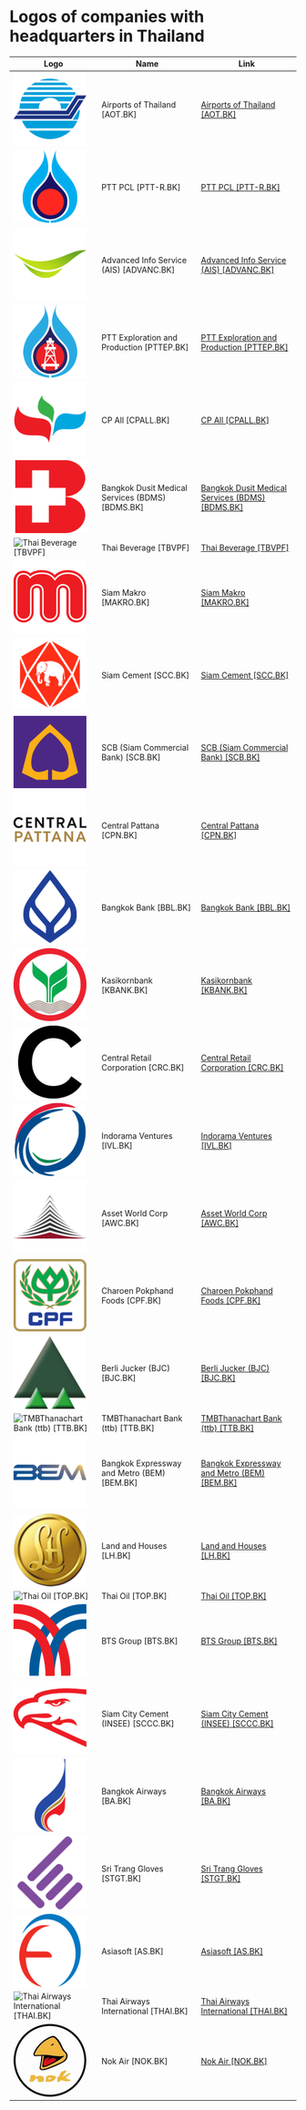 # Logos of companies with headquarters in Thailand

| Logo | Name  | Link |
| ---- | ----  | ---- |
| ![Airports of Thailand [AOT.BK]](/img/128/AOT.BK-0cab88ba.png) | Airports of Thailand [AOT.BK] | [Airports of Thailand [AOT.BK]](../../page/airports-of-thailand/logo/ ) |
| ![PTT PCL [PTT-R.BK]](/img/128/PTT-R.BK-846aad30.png) | PTT PCL [PTT-R.BK] | [PTT PCL [PTT-R.BK]](../../page/ptt-pcl/logo/ ) |
| ![Advanced Info Service (AIS) [ADVANC.BK]](/img/128/ADVANC.BK-30af1619.png) | Advanced Info Service (AIS) [ADVANC.BK] | [Advanced Info Service (AIS) [ADVANC.BK]](../../page/advanced-info-service/logo/ ) |
| ![PTT Exploration and Production [PTTEP.BK]](/img/128/PTTEP.BK-8b783e18.png) | PTT Exploration and Production [PTTEP.BK] | [PTT Exploration and Production [PTTEP.BK]](../../page/ptt-exploration-and-production/logo/ ) |
| ![CP All [CPALL.BK]](/img/128/CPALL.BK-95e3100c.png) | CP All [CPALL.BK] | [CP All [CPALL.BK]](../../page/cp-all/logo/ ) |
| ![Bangkok Dusit Medical Services (BDMS) [BDMS.BK]](/img/128/BDMS.BK-5769719f.png) | Bangkok Dusit Medical Services (BDMS) [BDMS.BK] | [Bangkok Dusit Medical Services (BDMS) [BDMS.BK]](../../page/bangkok-dusit-medical-services/logo/ ) |
| ![Thai Beverage [TBVPF]](/img/128/TBVPF-d6396857.png) | Thai Beverage [TBVPF] | [Thai Beverage [TBVPF]](../../page/thai-beverage/logo/ ) |
| ![Siam Makro [MAKRO.BK]](/img/128/MAKRO.BK-b7925b74.png) | Siam Makro [MAKRO.BK] | [Siam Makro [MAKRO.BK]](../../page/siam-makro/logo/ ) |
| ![Siam Cement [SCC.BK]](/img/128/SCC.BK-96677f61.png) | Siam Cement [SCC.BK] | [Siam Cement [SCC.BK]](../../page/siam-cement/logo/ ) |
| ![SCB (Siam Commercial Bank) [SCB.BK]](/img/128/SCB.BK-6a64977b.png) | SCB (Siam Commercial Bank) [SCB.BK] | [SCB (Siam Commercial Bank) [SCB.BK]](../../page/siam-commercial-bank/logo/ ) |
| ![Central Pattana [CPN.BK]](/img/128/CPN.BK-31b74646.png) | Central Pattana [CPN.BK] | [Central Pattana [CPN.BK]](../../page/central-pattana/logo/ ) |
| ![Bangkok Bank [BBL.BK]](/img/128/BBL.BK-d62ae9a6.png) | Bangkok Bank [BBL.BK] | [Bangkok Bank [BBL.BK]](../../page/bangkok-bank/logo/ ) |
| ![Kasikornbank [KBANK.BK]](/img/128/KBANK.BK-6ed4816a.png) | Kasikornbank [KBANK.BK] | [Kasikornbank [KBANK.BK]](../../page/kasikornbank/logo/ ) |
| ![Central Retail Corporation [CRC.BK]](/img/128/CRC.BK-5b1138f6.png) | Central Retail Corporation [CRC.BK] | [Central Retail Corporation [CRC.BK]](../../page/central-retail-corporation/logo/ ) |
| ![Indorama Ventures [IVL.BK]](/img/128/IVL.BK-5f8d4d37.png) | Indorama Ventures [IVL.BK] | [Indorama Ventures [IVL.BK]](../../page/indorama-ventures/logo/ ) |
| ![Asset World Corp [AWC.BK]](/img/128/AWC.BK-981e09f7.png) | Asset World Corp [AWC.BK] | [Asset World Corp [AWC.BK]](../../page/asset-world-corp/logo/ ) |
| ![Charoen Pokphand Foods [CPF.BK]](/img/128/CPF.BK-60235206.png) | Charoen Pokphand Foods [CPF.BK] | [Charoen Pokphand Foods [CPF.BK]](../../page/charoen-pokphand-foods/logo/ ) |
| ![Berli Jucker (BJC) [BJC.BK]](/img/128/BJC.BK-efed75b3.png) | Berli Jucker (BJC) [BJC.BK] | [Berli Jucker (BJC) [BJC.BK]](../../page/berli-jucker/logo/ ) |
| ![TMBThanachart Bank (ttb) [TTB.BK]](/img/128/TTB.BK-f57b2794.png) | TMBThanachart Bank (ttb) [TTB.BK] | [TMBThanachart Bank (ttb) [TTB.BK]](../../page/tmbthanachart-bank/logo/ ) |
| ![Bangkok Expressway and Metro (BEM) [BEM.BK]](/img/128/BEM.BK-999df16e.png) | Bangkok Expressway and Metro (BEM) [BEM.BK] | [Bangkok Expressway and Metro (BEM) [BEM.BK]](../../page/bangkok-expressway-and-metro/logo/ ) |
| ![Land and Houses [LH.BK]](/img/128/LH.BK-b0b49164.png) | Land and Houses [LH.BK] | [Land and Houses [LH.BK]](../../page/land-and-houses/logo/ ) |
| ![Thai Oil [TOP.BK]](/img/128/TOP.BK-12d580c8.png) | Thai Oil [TOP.BK] | [Thai Oil [TOP.BK]](../../page/thai-oil/logo/ ) |
| ![BTS Group [BTS.BK]](/img/128/BTS.BK-4db065c2.png) | BTS Group [BTS.BK] | [BTS Group [BTS.BK]](../../page/bts-group/logo/ ) |
| ![Siam City Cement (INSEE) [SCCC.BK]](/img/128/SCCC.BK-85ed9b1b.png) | Siam City Cement (INSEE) [SCCC.BK] | [Siam City Cement (INSEE) [SCCC.BK]](../../page/siam-city-cement/logo/ ) |
| ![Bangkok Airways [BA.BK]](/img/128/BA.BK-06ec8cf6.png) | Bangkok Airways [BA.BK] | [Bangkok Airways [BA.BK]](../../page/bangkok-airways/logo/ ) |
| ![Sri Trang Gloves [STGT.BK]](/img/128/STGT.BK-c753c4b3.png) | Sri Trang Gloves [STGT.BK] | [Sri Trang Gloves [STGT.BK]](../../page/sri-trang-gloves/logo/ ) |
| ![Asiasoft [AS.BK]](/img/128/AS.BK-9b09ee6b.png) | Asiasoft [AS.BK] | [Asiasoft [AS.BK]](../../page/asiasoft/logo/ ) |
| ![Thai Airways International [THAI.BK]](/img/128/THAI.BK-bdc6013f.png) | Thai Airways International [THAI.BK] | [Thai Airways International [THAI.BK]](../../page/thai-airways-international/logo/ ) |
| ![Nok Air [NOK.BK]](/img/128/NOK.BK-18d604f0.png) | Nok Air [NOK.BK] | [Nok Air [NOK.BK]](../../page/nok-air/logo/ ) |
